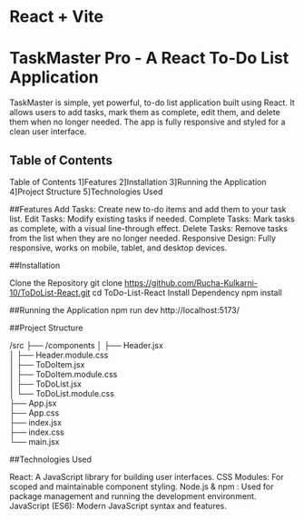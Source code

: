 # React + Vite

# TaskMaster Pro - A React To-Do List Application

TaskMaster is simple, yet powerful, to-do list application built using React. It allows users to add tasks, mark them as complete, edit them, and delete them when no longer needed. 
The app is fully responsive and styled for a clean user interface.

## Table of Contents

Table of Contents
1]Features
2]Installation
3]Running the Application
4]Project Structure
5]Technologies Used


##Features
Add Tasks: Create new to-do items and add them to your task list.
Edit Tasks: Modify existing tasks if needed.
Complete Tasks: Mark tasks as complete, with a visual line-through effect.
Delete Tasks: Remove tasks from the list when they are no longer needed.
Responsive Design: Fully responsive, works on mobile, tablet, and desktop devices.

##Installation

Clone the Repository
     git clone  https://github.com/Rucha-Kulkarni-10/ToDoList-React.git
     cd ToDo-List-React
Install Dependency
     npm install

##Running the Application
     npm run dev
     http://localhost:5173/
  
##Project Structure

/src
├── /components
│   ├── Header.jsx           
│   ├── Header.module.css     
│   ├── ToDoItem.jsx          
│   ├── ToDoItem.module.css    
│   ├── ToDoList.jsx           
│   └── ToDoList.module.css   
├── App.jsx                    
├── App.css            
├── index.jsx             
├── index.css                
└── main.jsx

##Technologies Used

React: A JavaScript library for building user interfaces.
CSS Modules: For scoped and maintainable component styling.
Node.js & npm : Used for package management and running the development environment.
JavaScript (ES6): Modern JavaScript syntax and features.
